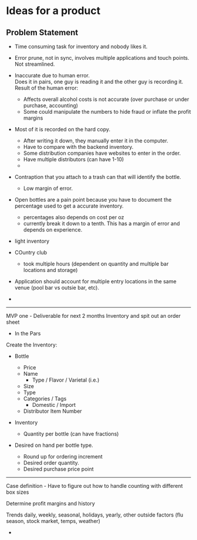 # Ideas for a product

## Problem Statement

* Time consuming task for inventory and nobody likes it.

* Error prune, not in sync, involves multiple applications and touch points.  Not streamlined.

* Inaccurate due to human error.  
  Does it in pairs, one guy is reading it and the other guy is recording it.
  Result of the human error:
    - Affects overall alcohol costs is not accurate (over purchase or under purchase, accounting)
    - Some could manipulate the numbers to hide fraud or inflate the profit margins

* Most of it is recorded on the hard copy.
    - After writing it down, they manually enter it in the computer.
    - Have to compare with the backend inventory.
    - Some distribution companies have websites to enter in the order.
    - Have multiple distributors (can have 1-10)
    - 

* Contraption that you attach to a trash can that will identify the bottle.
    - Low margin of error.

* Open bottles are a pain point because you have to document the percentage used to get a accurate inventory.
    - percentages also depends on cost per oz
    - currently break it down to a tenth.  This has a margin of error and depends on experience.

* light inventory

* COuntry club
    * took multiple hours (dependent on quantity and multiple bar locations and storage)

* Application should account for multiple entry locations in the same venue (pool bar vs outsie bar, etc).
- 


-----------------------------------------

MVP one - Deliverable for next 2 months
Inventory and spit out an order sheet
* In the Pars

Create the Inventory:
- Bottle
    - Price
    - Name
        - Type / Flavor / Varietal (i.e.)
    - Size
    - Type
    - Categories / Tags
        - Domestic / Import
    - Distributor Item Number

- Inventory 
    - Quantity per bottle (can have fractions)

- Desired on hand per bottle type.
    - Round up for ordering increment
    - Desired order quantity.
    - Desired purchase price point

-------------------------------------------
Case definition
    - Have to figure out how to handle counting with different box sizes

Determine profit margins and history

Trends daily, weekly, seasonal, holidays, yearly, other outside factors (flu season, stock market, temps, weather)






- 
